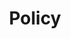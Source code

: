 ---
layout: page
title: Policy
nav: true
nav_order: 4
dropdown: true
children: 
    - title: Legal
      permalink: /policy/#legal
    - title: divider
    - title: Institutional
      permalink: /policy/#institutional
    - title: divider
    - title: Industry
      permalink: /policy/#industry
---
